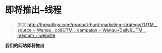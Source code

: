 # 即将推出–线程

> 原文:[http://threadling.com/product-hunt-marketing-strategy/?UTM _ source = Wanqu . co&UTM _ campaign = Wanqu+Daily&UTM _ medium = website](http://threadling.com/product-hunt-marketing-strategy/?utm_source=wanqu.co&utm_campaign=Wanqu+Daily&utm_medium=website)

**我们的网站即将推出**